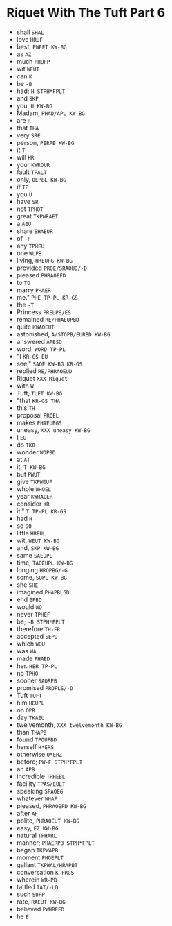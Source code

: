 # Riquet With The Tuft Part 6

* shall `SHAL`
* love `HRUF`
* best, `PWEFT KW-BG`
* as `AZ`
* much `PHUFP`
* wit `WEUT`
* can `K`
* be `-B`
* had; `H STPH*FPLT`
* and `SKP`
* you, `U KW-BG`
* Madam, `PHAD/APL KW-BG`
* are `R`
* that `THA`
* very `SRE`
* person, `PERPB KW-BG`
* it `T`
* will `HR`
* your `KWROUR`
* fault `TPALT`
* only, `OEPBL KW-BG`
* if `TP`
* you `U`
* have `SR`
* not `TPHOT`
* great `TKPWRAET`
* a `AEU`
* share `SHAEUR`
* of `-F`
* any `TPHEU`
* one `WUPB`
* living, `HREUFG KW-BG`
* provided `PROE/SRAOUD/-D`
* pleased `PHRAOEFD`
* to `TO`
* marry `PHAER`
* me." `PHE TP-PL KR-GS`
* the `-T`
* Princess `PREUPB/ES`
* remained `RE/PHAEUPBD`
* quite `KWAOEUT`
* astonished, `A/STOPB/EURBD KW-BG`
* answered `APBSD`
* word. `WORD TP-PL`
* "I `KR-GS EU`
* see," `SAOE KW-BG KR-GS`
* replied `RE/PHRAOEUD`
* Riquet `XXX Riquet`
* with `W`
* Tuft, `TUFT KW-BG`
* "that `KR-GS THA`
* this `TH`
* proposal `PROEL`
* makes `PHAEUBGS`
* uneasy, `XXX uneasy KW-BG`
* I `EU`
* do `TKO`
* wonder `WOPBD`
* at `AT`
* it, `T KW-BG`
* but `PWUT`
* give `TKPWEUF`
* whole `WHOEL`
* year `KWRAOER`
* consider `KR`
* it." `T TP-PL KR-GS`
* had `H`
* so `SO`
* little `HREUL`
* wit, `WEUT KW-BG`
* and, `SKP KW-BG`
* same `SAEUPL`
* time, `TAOEUPL KW-BG`
* longing `HROPBG/-G`
* some, `SOPL KW-BG`
* she `SHE`
* imagined `PHAPBLGD`
* end `EPBD`
* would `WO`
* never `TPHEF`
* be; `-B STPH*FPLT`
* therefore `TH-FR`
* accepted `SEPD`
* which `WEU`
* was `WA`
* made `PHAED`
* her. `HER TP-PL`
* no `TPHO`
* sooner `SAORPB`
* promised `PROPLS/-D`
* Tuft `TUFT`
* him `HEUPL`
* on `OPB`
* day `TKAEU`
* twelvemonth, `XXX twelvemonth KW-BG`
* than `THAPB`
* found `TPOUPBD`
* herself `H*ERS`
* otherwise `O*ERZ`
* before; `PW-F STPH*FPLT`
* an `APB`
* incredible `TPHEBL`
* facility `TPAS/EULT`
* speaking `SPAOEG`
* whatever `WHAF`
* pleased, `PHRAOEFD KW-BG`
* after `AF`
* polite, `PHRAOEUT KW-BG`
* easy, `EZ KW-BG`
* natural `TPHARL`
* manner; `PHAERPB STPH*FPLT`
* began `TKPWAPB`
* moment `PHOEPLT`
* gallant `TKPWAL/HRAPBT`
* conversation `K-FRGS`
* wherein `WR-PB`
* tattled `TAT/-LD`
* such `SUFP`
* rate, `RAEUT KW-BG`
* believed `PWHREFD`
* he `E`
